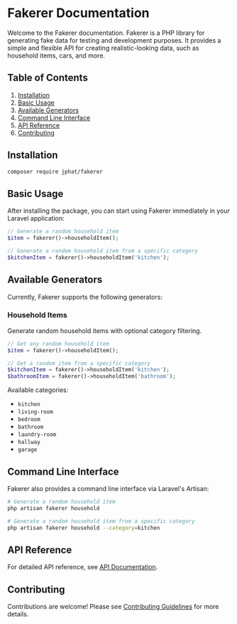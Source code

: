 # Fakerer Documentation

Welcome to the Fakerer documentation. Fakerer is a PHP library for generating fake data for testing and development purposes. It provides a simple and flexible API for creating realistic-looking data, such as household items, cars, and more.

## Table of Contents

1. [Installation](#installation)
2. [Basic Usage](#basic-usage)
3. [Available Generators](#available-generators)
4. [Command Line Interface](#command-line-interface)
5. [API Reference](#api-reference)
6. [Contributing](#contributing)

## Installation

```bash
composer require jphat/fakerer
```

## Basic Usage

After installing the package, you can start using Fakerer immediately in your Laravel application:

```php
// Generate a random household item
$item = fakerer()->householdItem();

// Generate a random household item from a specific category
$kitchenItem = fakerer()->householdItem('kitchen');
```

## Available Generators

Currently, Fakerer supports the following generators:

### Household Items

Generate random household items with optional category filtering.

```php
// Get any random household item
$item = fakerer()->householdItem();

// Get a random item from a specific category
$kitchenItem = fakerer()->householdItem('kitchen');
$bathroomItem = fakerer()->householdItem('bathroom');
```

Available categories:
- `kitchen`
- `living-room`
- `bedroom`
- `bathroom`
- `laundry-room`
- `hallway`
- `garage`

## Command Line Interface

Fakerer also provides a command line interface via Laravel's Artisan:

```bash
# Generate a random household item
php artisan fakerer household

# Generate a random household item from a specific category
php artisan fakerer household --category=kitchen
```

## API Reference

For detailed API reference, see [API Documentation](api.md).

## Contributing

Contributions are welcome! Please see [Contributing Guidelines](contributing.md) for more details.
